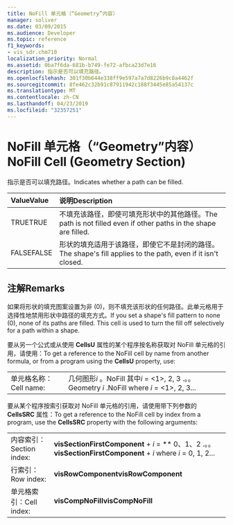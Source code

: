 ```yaml
---
title: NoFill 单元格（“Geometry”内容）
manager: soliver
ms.date: 03/09/2015
ms.audience: Developer
ms.topic: reference
f1_keywords:
- vis_sdr.chm710
localization_priority: Normal
ms.assetid: 0ba7f6da-681b-b749-fe72-afbca23d7e16
description: 指示是否可以填充路径。
ms.openlocfilehash: 301f30b644e338ff9e597a7a7d8226b9c8a4462f
ms.sourcegitcommit: 8fe462c32b91c87911942c188f3445e85a54137c
ms.translationtype: MT
ms.contentlocale: zh-CN
ms.lasthandoff: 04/23/2019
ms.locfileid: "32357251"
---
```

# <a name="nofill-cell-geometry-section"></a><span data-ttu-id="da842-103">NoFill 单元格（“Geometry”内容）</span><span class="sxs-lookup"><span data-stu-id="da842-103">NoFill Cell (Geometry Section)</span></span>

<span data-ttu-id="da842-104">指示是否可以填充路径。</span><span class="sxs-lookup"><span data-stu-id="da842-104">Indicates whether a path can be filled.</span></span>
  
|<span data-ttu-id="da842-105">**Value**</span><span class="sxs-lookup"><span data-stu-id="da842-105">**Value**</span></span>|<span data-ttu-id="da842-106">**说明**</span><span class="sxs-lookup"><span data-stu-id="da842-106">**Description**</span></span>|
|:-----|:-----|
| <span data-ttu-id="da842-107">TRUE</span><span class="sxs-lookup"><span data-stu-id="da842-107">TRUE</span></span>  <br/> | <span data-ttu-id="da842-108">不填充该路径，即使可填充形状中的其他路径。</span><span class="sxs-lookup"><span data-stu-id="da842-108">The path is not filled even if other paths in the shape are filled.</span></span>  <br/> |
| <span data-ttu-id="da842-109">FALSE</span><span class="sxs-lookup"><span data-stu-id="da842-109">FALSE</span></span>  <br/> | <span data-ttu-id="da842-110">形状的填充适用于该路径，即使它不是封闭的路径。</span><span class="sxs-lookup"><span data-stu-id="da842-110">The shape's fill applies to the path, even if it isn't closed.</span></span>  <br/> |
   
## <a name="remarks"></a><span data-ttu-id="da842-111">注解</span><span class="sxs-lookup"><span data-stu-id="da842-111">Remarks</span></span>

<span data-ttu-id="da842-p101">如果将形状的填充图案设置为非 (0)，则不填充该形状的任何路径。此单元格用于选择性地禁用形状中路径的填充方式。</span><span class="sxs-lookup"><span data-stu-id="da842-p101">If you set a shape's fill pattern to none (0), none of its paths are filled. This cell is used to turn the fill off selectively for a path within a shape.</span></span>
  
<span data-ttu-id="da842-114">要从另一个公式或从使用 **CellsU** 属性的某个程序按名称获取对 NoFill 单元格的引用，请使用：</span><span class="sxs-lookup"><span data-stu-id="da842-114">To get a reference to the NoFill cell by name from another formula, or from a program using the **CellsU** property, use:</span></span> 
  
|||
|:-----|:-----|
| <span data-ttu-id="da842-115">单元格名称：</span><span class="sxs-lookup"><span data-stu-id="da842-115">Cell name:</span></span>  <br/> | <span data-ttu-id="da842-116">几何图形*i* 。NoFill 其中*i* = <1>, 2, 3 .。。</span><span class="sxs-lookup"><span data-stu-id="da842-116">Geometry  *i*  .NoFill            where  *i*  = <1>, 2, 3...</span></span>  <br/> |
   
<span data-ttu-id="da842-117">要从某个程序按索引获取对 NoFill 单元格的引用，请使用带下列参数的 **CellsSRC** 属性：</span><span class="sxs-lookup"><span data-stu-id="da842-117">To get a reference to the NoFill cell by index from a program, use the **CellsSRC** property with the following arguments:</span></span> 
  
|||
|:-----|:-----|
| <span data-ttu-id="da842-118">内容索引：</span><span class="sxs-lookup"><span data-stu-id="da842-118">Section index:</span></span>  <br/> |<span data-ttu-id="da842-119">**visSectionFirstComponent** +  *i* = \*\* 0、1、2 .。。</span><span class="sxs-lookup"><span data-stu-id="da842-119">**visSectionFirstComponent** +  *i*            where  *i*  = 0, 1, 2...</span></span>  <br/> |
| <span data-ttu-id="da842-120">行索引：</span><span class="sxs-lookup"><span data-stu-id="da842-120">Row index:</span></span>  <br/> |<span data-ttu-id="da842-121">**visRowComponent**</span><span class="sxs-lookup"><span data-stu-id="da842-121">**visRowComponent**</span></span> <br/> |
| <span data-ttu-id="da842-122">单元格索引：</span><span class="sxs-lookup"><span data-stu-id="da842-122">Cell index:</span></span>  <br/> |<span data-ttu-id="da842-123">**visCompNoFill**</span><span class="sxs-lookup"><span data-stu-id="da842-123">**visCompNoFill**</span></span> <br/> |
   

